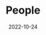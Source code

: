 ---
title: People
date: 2022-10-24

type: landing

sections:
  - block: people
    content:
      title: Meet the Team
      # Choose which groups/teams of users to display.
      #   Edit `user_groups` in each user's profile to add them to one or more of these groups.
      user_groups:
          - Principal Investigators
          - Researchers
          - Grad Students
          - Administration
          - Visitors
          - Alumni
          - Behavioral Health Provider & Applied Researcher
      sort_by: Params.last_name
      sort_ascending: true
    design:
      show_interests: false
      show_role: true
      show_social: true
---
